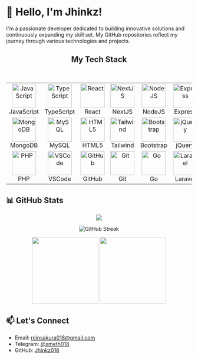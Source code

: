 # 👋 Hello, I'm Jhinkz!

I'm a passionate developer dedicated to building innovative solutions and continuously expanding my skill set. My GitHub repositories reflect my journey through various technologies and projects.

<h2 align="center">My Tech Stack</h2>

<br />

<table align="center">
  <tr>
    <td align="center" width="128">
      <img src="https://techstack-generator.vercel.app/js-icon.svg" width="65" height="65" alt="JavaScript" />
      <br />JavaScript
    </td>
    <td align="center" width="128">
      <img src="https://techstack-generator.vercel.app/ts-icon.svg" width="65" height="65" alt="TypeScript" />
      <br />TypeScript
    </td>
    <td align="center" width="128">
      <img src="https://techstack-generator.vercel.app/react-icon.svg" width="65" height="65" alt="React" />
      <br />React
    </td>
    <td align="center" width="128">
      <img src="https://skillicons.dev/icons?i=nextjs" width="65" height="65" alt="NextJS" />
      <br />NextJS
    </td>
    <td align="center" width="128">
      <img src="https://skillicons.dev/icons?i=nodejs" width="65" height="65" alt="NodeJS" />
      <br />NodeJS
    </td>
    <td align="center" width="128">
      <img src="https://skillicons.dev/icons?i=express" width="65" height="65" alt="Express" />
      <br />Express
    </td>
  </tr>
  <tr>
    <td align="center" width="128">
      <img src="https://skillicons.dev/icons?i=mongodb" width="65" height="65" alt="MongoDB" />
      <br />MongoDB
    </td>
    <td align="center" width="128">
      <img src="https://techstack-generator.vercel.app/mysql-icon.svg" width="65" height="65" alt="MySQL" />
      <br />MySQL
    </td>
    <td align="center" width="128">
      <img src="https://skillicons.dev/icons?i=html" width="65" height="65" alt="HTML5" />
      <br />HTML5
    </td>
    <td align="center" width="128">
      <img src="https://skillicons.dev/icons?i=tailwind" width="65" height="65" alt="Tailwind" />
      <br />Tailwind
    </td>
    <td align="center" width="128">
      <img src="https://skillicons.dev/icons?i=bootstrap" width="65" height="65" alt="Bootstrap" />
      <br />Bootstrap
    </td>
    <td align="center" width="128">
      <img src="https://skillicons.dev/icons?i=jquery" width="65" height="65" alt="jQuery" />
      <br />jQuery
    </td>
  </tr>
  <tr>
    <td align="center" width="128">
      <img src="https://skillicons.dev/icons?i=php" width="65" height="65" alt="PHP" />
      <br />PHP
    </td>
    <td align="center" width="128">
      <img src="https://skillicons.dev/icons?i=vscode" width="65" height="65" alt="VSCode" />
      <br />VSCode
    </td>
    <td align="center" width="128">
      <img src="https://techstack-generator.vercel.app/github-icon.svg" width="65" height="65" alt="GitHub" />
      <br />GitHub
    </td>
    <td align="center" width="128">
      <img src="https://user-images.githubusercontent.com/25181517/192108372-f71d70ac-7ae6-4c0d-8395-51d8870c2ef0.png" width="65" height="65" alt="Git" />
      <br />Git
    </td>
    <td align="center" width="128">
      <img src="https://skillicons.dev/icons?i=go" width="65" height="65" alt="Go" />
      <br />Go
    </td>
    <td align="center" width="128">
      <img src="https://skillicons.dev/icons?i=laravel" width="65" height="65" alt="Laravel" />
      <br />Laravel
    </td>
  </tr>
</table>

## 📊 GitHub Stats

<p align="center">
<img src="https://readme-typing-svg.herokuapp.com/?font=JetBrains+Mono&color=39FF14&pause=1000&center=true&vCenter=true&width=435&lines=Web3+Developer;ML+Engineer;Node+Infra+Specialist&background=00000000" />
</p>

<p align="center">
  <img src="https://github-readme-streak-stats.herokuapp.com/?user=jhinkz018&theme=tokyonight" alt="GitHub Streak"/>
</p>

<p align="center">
  <img height="180" src="https://github-readme-stats.vercel.app/api?username=jhinkz018&show_icons=true&theme=tokyonight" />
  <img height="180" src="https://github-readme-stats.vercel.app/api/top-langs?username=jhinkz018&layout=compact&theme=tokyonight" />
</p>

## 📫 Let's Connect

- Email: [reinsakura018@gmail.com](mailto:reinsakura018@gmail.com)  
- Telegram: [@xmeth018](https://t.me/xmeth018)  
- GitHub: [Jhinkz018](https://github.com/Jhinkz018)

